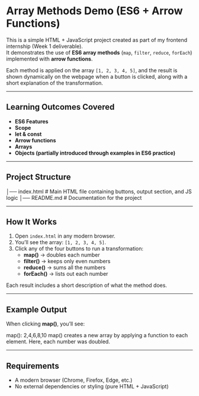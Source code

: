 # Array Methods Demo (ES6 + Arrow Functions)

This is a simple HTML + JavaScript project created as part of my frontend internship (Week 1 deliverable).  
It demonstrates the use of **ES6 array methods** (`map`, `filter`, `reduce`, `forEach`) implemented with **arrow functions**.

Each method is applied on the array `[1, 2, 3, 4, 5]`, and the result is shown dynamically on the webpage when a button is clicked, along with a short explanation of the transformation.

---

## Learning Outcomes Covered

- **ES6 Features**
- **Scope**
- **let & const**
- **Arrow functions**
- **Arrays**
- **Objects (partially introduced through examples in ES6 practice)**

---

## Project Structure

│── index.html # Main HTML file containing buttons, output section, and JS logic
│── README.md # Documentation for the project

---

## How It Works

1. Open `index.html` in any modern browser.
2. You’ll see the array: `[1, 2, 3, 4, 5]`.
3. Click any of the four buttons to run a transformation:
   - **map()** → doubles each number
   - **filter()** → keeps only even numbers
   - **reduce()** → sums all the numbers
   - **forEach()** → lists out each number

Each result includes a short description of what the method does.

---

## Example Output

When clicking **map()**, you’ll see:

map(): 2,4,6,8,10
map() creates a new array by applying a function to each element.
Here, each number was doubled.

---

## Requirements

- A modern browser (Chrome, Firefox, Edge, etc.)
- No external dependencies or styling (pure HTML + JavaScript)
